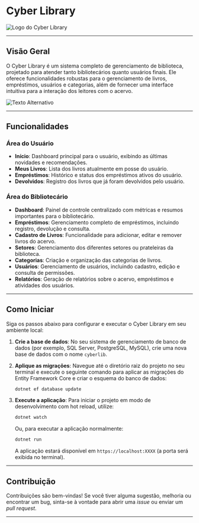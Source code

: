 # Cyber Library
![Logo do Cyber Library](/img/white.png "Logo do Sistema")

---

## Visão Geral

O Cyber Library é um sistema completo de gerenciamento de biblioteca, projetado para atender tanto bibliotecários quanto usuários finais. Ele oferece funcionalidades robustas para o gerenciamento de livros, empréstimos, usuários e categorias, além de fornecer uma interface intuitiva para a interação dos leitores com o acervo.

![Texto Alternativo](/img/Cyber.PNG "Título da Imagem")

---

## Funcionalidades

### Área do Usuário

* **Início**: Dashboard principal para o usuário, exibindo as últimas novidades e recomendações.
* **Meus Livros**: Lista dos livros atualmente em posse do usuário.
* **Empréstimos**: Histórico e status dos empréstimos ativos do usuário.
* **Devolvidos**: Registro dos livros que já foram devolvidos pelo usuário.

### Área do Bibliotecário

* **Dashboard**: Painel de controle centralizado com métricas e resumos importantes para o bibliotecário.
* **Empréstimos**: Gerenciamento completo de empréstimos, incluindo registro, devolução e consulta.
* **Cadastro de Livros**: Funcionalidade para adicionar, editar e remover livros do acervo.
* **Setores**: Gerenciamento dos diferentes setores ou prateleiras da biblioteca.
* **Categorias**: Criação e organização das categorias de livros.
* **Usuários**: Gerenciamento de usuários, incluindo cadastro, edição e consulta de permissões.
* **Relatórios**: Geração de relatórios sobre o acervo, empréstimos e atividades dos usuários.

---

## Como Iniciar

Siga os passos abaixo para configurar e executar o Cyber Library em seu ambiente local:

1.  **Crie a base de dados**: No seu sistema de gerenciamento de banco de dados (por exemplo, SQL Server, PostgreSQL, MySQL), crie uma nova base de dados com o nome `cyberlib`.
2.  **Aplique as migrações**: Navegue até o diretório raiz do projeto no seu terminal e execute o seguinte comando para aplicar as migrações do Entity Framework Core e criar o esquema do banco de dados:

    ```bash
    dotnet ef database update
    ```

3.  **Execute a aplicação**: Para iniciar o projeto em modo de desenvolvimento com hot reload, utilize:

    ```bash
    dotnet watch
    ```

    Ou, para executar a aplicação normalmente:

    ```bash
    dotnet run
    ```

    A aplicação estará disponível em `https://localhost:XXXX` (a porta será exibida no terminal).

---

## Contribuição

Contribuições são bem-vindas! Se você tiver alguma sugestão, melhoria ou encontrar um bug, sinta-se à vontade para abrir uma *issue* ou enviar um *pull request*.

---